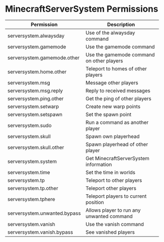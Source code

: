 # MinecraftServerSystem Permissions
|  Permission |  Description |
|-------------|--------------|
serversystem.alwaysday|Use of the alwaysday command|
serversystem.gamemode|Use the gamemode command|
serversystem.gamemode.other|Use the gamemode command on other players|
serversystem.home.other|Teleport to homes of other players|
serversystem.msg|Message other players|
serversystem.msg.reply|Reply to received messages|
serversystem.ping.other|Get the ping of other players|
serversystem.setwarp|Create new warp points|
serversystem.setspawn|Set the spawn point|
serversystem.sudo|Run a command as another player|
serversystem.skull|Spawn own playerhead|
serversystem.skull.other|Spawn playerhead of other player|
serversystem.system|Get MinecraftServerSystem information|
serversystem.time|Set the time in worlds|
serversystem.tp|Teleport to other players|
serversystem.tp.other|Teleport other players|
serversystem.tphere|Teleport players to current position|
serversystem.unwanted.bypass|Allows player to run any unwanted command|
serversystem.vanish|Use the vanish command|
serversystem.vanish.bypass|See vanished players|